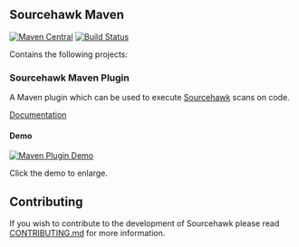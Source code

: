 Sourcehawk Maven
----------------

[![Maven Central](https://img.shields.io/maven-central/v/com.optum.sourcehawk.maven/sourcehawk-maven.svg?label=Maven%20Central)](https://search.maven.org/search?q=g:%22com.optum.sourcehawk.maven%22%20AND%20a:%22sourcehawk-maven%22) 
[![Build Status](https://github.com/optum/sourcehawk-maven/workflows/Maven%20CI/badge.svg)](https://github.com/optum/sourcehawk-maven/actions)

Contains the following projects:

### Sourcehawk Maven Plugin
A Maven plugin which can be used to execute [Sourcehawk](https://github.com/optum/sourcehawk) scans on code.

[Documentation](https://optum.github.io/sourcehawk-maven)

#### Demo

[![Maven Plugin Demo](https://optum.github.io/sourcehawk-docs/img/demo/maven.gif)](https://optum.github.io/sourcehawk-docs/img/demo/maven.gif)

Click the demo to enlarge.

## Contributing
If you wish to contribute to the development of Sourcehawk please read [CONTRIBUTING.md](CONTRIBUTING.md) for more information.
